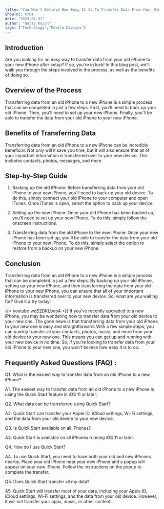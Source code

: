 ```yaml
---
title: "You Won't Believe How Easy It Is To Transfer Data From Your Old iPhone To Your New iPhone After Setup!"
ShowToc: true 
date: "2023-01-31"
author: "Betty Kozan" 
tags: ["Technology","Mobile Devices"]
---
```

## Introduction

Are you looking for an easy way to transfer data from your old iPhone to your new iPhone after setup? If so, you're in luck! In this blog post, we'll walk you through the steps involved in the process, as well as the benefits of doing so.

## Overview of the Process

Transferring data from an old iPhone to a new iPhone is a simple process that can be completed in just a few steps. First, you'll need to back up your old iPhone. Then, you'll need to set up your new iPhone. Finally, you'll be able to transfer the data from your old iPhone to your new iPhone.

## Benefits of Transferring Data

Transferring data from an old iPhone to a new iPhone can be incredibly beneficial. Not only will it save you time, but it will also ensure that all of your important information is transferred over to your new device. This includes contacts, photos, messages, and more.

## Step-by-Step Guide

1. Backing up the old iPhone: Before transferring data from your old iPhone to your new iPhone, you'll need to back up your old device. To do this, simply connect your old iPhone to your computer and open iTunes. Once iTunes is open, select the option to back up your device.

2. Setting up the new iPhone: Once your old iPhone has been backed up, you'll need to set up your new iPhone. To do this, simply follow the onscreen instructions.

3. Transferring data from the old iPhone to the new iPhone: Once your new iPhone has been set up, you'll be able to transfer the data from your old iPhone to your new iPhone. To do this, simply select the option to restore from a backup on your new iPhone.

## Conclusion

Transferring data from an old iPhone to a new iPhone is a simple process that can be completed in just a few steps. By backing up your old iPhone, setting up your new iPhone, and then transferring the data from your old iPhone to your new iPhone, you can ensure that all of your important information is transferred over to your new device. So, what are you waiting for? Give it a try today!

{{< youtube wqSZDKLbdoA >}} 
If you've recently upgraded to a new iPhone, you may be wondering how to transfer data from your old device to your new one. The good news is that transferring data from your old iPhone to your new one is easy and straightforward. With a few simple steps, you can quickly transfer all your contacts, photos, music, and more from your old device to your new one. This means you can get up and running with your new device in no time. So, if you're looking to transfer data from your old iPhone to your new one, you won't believe how easy it is to do.

## Frequently Asked Questions (FAQ) :
Q1. What is the easiest way to transfer data from an old iPhone to a new iPhone?

A1. The easiest way to transfer data from an old iPhone to a new iPhone is using the Quick Start feature in iOS 11 or later.

Q2. What data can be transferred using Quick Start? 

A2. Quick Start can transfer your Apple ID, iCloud settings, Wi-Fi settings, and the data from your old device to your new device. 

Q3. Is Quick Start available on all iPhones? 

A3. Quick Start is available on all iPhones running iOS 11 or later. 

Q4. How do I use Quick Start? 

A4. To use Quick Start, you need to have both your old and new iPhones nearby. Place your old iPhone near your new iPhone and a popup will appear on your new iPhone. Follow the instructions on the popup to complete the transfer. 

Q5. Does Quick Start transfer all my data? 

A5. Quick Start will transfer most of your data, including your Apple ID, iCloud settings, Wi-Fi settings, and the data from your old device. However, it will not transfer your apps, music, or other content.


